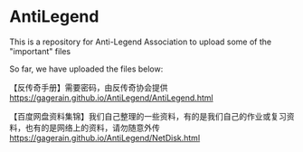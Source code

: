 # AntiLegend
This is a repository for Anti-Legend Association to upload some of the "important" files

So far, we have uploaded the files below:

【反传奇手册】需要密码，由反传奇协会提供
https://gagerain.github.io/AntiLegend/AntiLegend.html

【百度网盘资料集锦】我们自己整理的一些资料，有的是我们自己的作业或复习资料，也有的是网络上的资料，请勿随意外传
https://gagerain.github.io/AntiLegend/NetDisk.html
